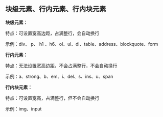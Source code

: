 ## 块级元素、行内元素、行内块元素

**块级元素：**

特点：可设置宽高边距，占满整行，会自动换行

示例：div、 p、 h1 、h6、ol、ul、dl、table、address、blockquote、form

**行内元素：**

特点：无法设置宽高边距，不会占满整行，不会自动换行

示例：a、strong、b、em、i、del、s、ins、u、span

**行内块元素：**

特点：可设置宽高，占满整行，但不会自动换行

示例：img、input